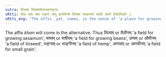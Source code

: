```yaml
---
sutra: विभाषा तिलमाषोमाभङ्गाणुभ्यः
vRtti: तिल माष उमा भङ्गा अणु इत्येतेभ्यो विभाषा यत्प्रत्ययो भवति भवने क्षेत्रेऽभिधेये ॥
vRtti_eng: "The affix _yat_ comes, in the sense of 'a place for growing, it being a field', optionally after the words _tila_, _masa_, _uma_, _bhanga_ and _anu_."
---
```

The affix _khan_ will come in the alternative. Thus तिल्यम् or तैलीनम् 'a field for growing sesamum', माष्यम् or माषीयम् 'a field for growing beans', उम्यम् or औमीनम् 'a field of linseed', भङ्ग्यम् or भाङ्गीनम् 'a field of hemp', अणव्यम् or आणवीनम् 'a field for small grain'.

